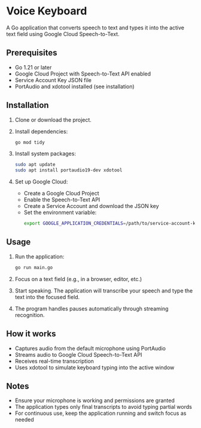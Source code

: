 # Voice Keyboard

A Go application that converts speech to text and types it into the active text field using Google Cloud Speech-to-Text.

## Prerequisites

- Go 1.21 or later
- Google Cloud Project with Speech-to-Text API enabled
- Service Account Key JSON file
- PortAudio and xdotool installed (see installation)

## Installation

1. Clone or download the project.

2. Install dependencies:
   ```bash
   go mod tidy
   ```

3. Install system packages:
   ```bash
   sudo apt update
   sudo apt install portaudio19-dev xdotool
   ```

4. Set up Google Cloud:
   - Create a Google Cloud Project
   - Enable the Speech-to-Text API
   - Create a Service Account and download the JSON key
   - Set the environment variable:
     ```bash
     export GOOGLE_APPLICATION_CREDENTIALS=/path/to/service-account-key.json
     ```

## Usage

1. Run the application:
   ```bash
   go run main.go
   ```

2. Focus on a text field (e.g., in a browser, editor, etc.)

3. Start speaking. The application will transcribe your speech and type the text into the focused field.

4. The program handles pauses automatically through streaming recognition.

## How it works

- Captures audio from the default microphone using PortAudio
- Streams audio to Google Cloud Speech-to-Text API
- Receives real-time transcription
- Uses xdotool to simulate keyboard typing into the active window

## Notes

- Ensure your microphone is working and permissions are granted
- The application types only final transcripts to avoid typing partial words
- For continuous use, keep the application running and switch focus as needed